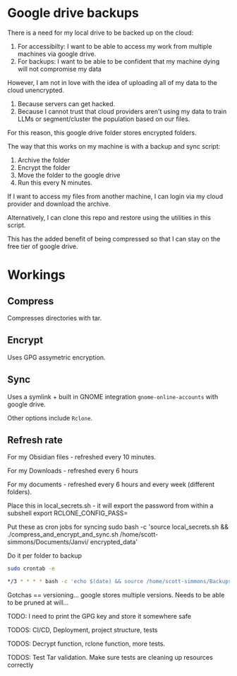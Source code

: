# Google drive backups

There is a need for my local drive to be backed up on the cloud:

1. For accessibilty: I want to be able to access my work from multiple machines via google drive.
2. For backups: I want to be able to be confident that my machine dying will not compromise my data

However, I am not in love with the idea of uploading all of my data to the cloud unencrypted.

1. Because servers can get hacked.
2. Because I cannot trust that cloud providers aren't using my data to train LLMs or segment/cluster the population based on our files.

For this reason, this google drive folder stores encrypted folders.

The way that this works on my machine is with a backup and sync script:

1. Archive the folder
2. Encrypt the folder
3. Move the folder to the google drive
4. Run this every N minutes.

If I want to access my files from another machine, I can login via my cloud provider and download the archive.

Alternatively, I can clone this repo and restore using the utilities in this script.

This has the added benefit of being compressed so that I can stay on the free tier of google drive.


# Workings

## Compress 

Compresses directories with tar.

## Encrypt

Uses GPG assymetric encryption.

## Sync

Uses a symlink + built in GNOME integration `gnome-online-accounts` with google drive.

Other options include `Rclone`.

## Refresh rate

For my Obsidian files - refreshed every 10 minutes.

For my Downloads - refreshed every 6 hours

For my documents - refreshed every 6 hours and every week (different folders).



Place this in local_secrets.sh - it will export the password from within a subshell
export RCLONE_CONFIG_PASS=

Put these as cron jobs for syncing
sudo bash -c 'source local_secrets.sh && ./compress_and_encrypt_and_sync.sh /home/scott-simmons/Documents/Janvi/ encrypted_data'


Do it per folder to backup
```bash
sudo crontab -e
```

```bash
*/3 * * * * bash -c 'echo $(date) && source /home/scott-simmons/Backups/backup-system/local_secrets.sh && /home/scott-simmons/Backups/backup-system/compress_and_encrypt_and_sync.sh /home/scott-simmons/Documents/Janvi/ /home/scott-simmons/Backups/backup-system/encrypted_data' >> /home/scott-simmons/Backups/backup-system/logs/backup.log 2>&1
```

Gotchas == versioning... google stores multiple versions. Needs to be able to be pruned at will...

TODO: I need to print the GPG key and store it somewhere safe

TODOS: CI/CD, Deployment, project structure, tests

TODOS: Decrypt function, rclone function, more tests.

TODOS: Test Tar validation. Make sure tests are cleaning up resources correctly
